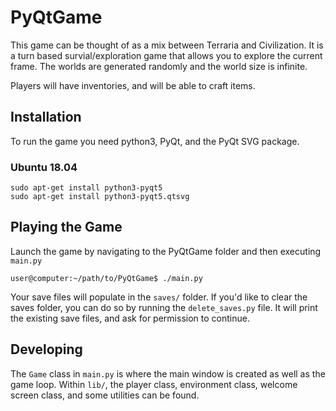 # PyQtGame
This game can be thought of as a mix between Terraria and Civilization. It is a turn based survial/exploration game that allows you to explore the current frame. The worlds are generated randomly and the world size is infinite.

Players will have inventories, and will be able to craft items.

## Installation
To run the game you need python3, PyQt, and the PyQt SVG package.

### Ubuntu 18.04
```
sudo apt-get install python3-pyqt5
sudo apt-get install python3-pyqt5.qtsvg
```

## Playing the Game
Launch the game by navigating to the PyQtGame folder and then executing `main.py`
```
user@computer:~/path/to/PyQtGame$ ./main.py
```

Your save files will populate in the `saves/` folder. 
If you'd like to clear the saves folder, you can do so by running the `delete_saves.py` file. It will print the existing save files, and ask for permission to continue.

## Developing
The `Game` class in `main.py` is where the main window is created as well as the game loop. Within `lib/`, the player class, environment class, welcome screen class, and some utilities can be found.